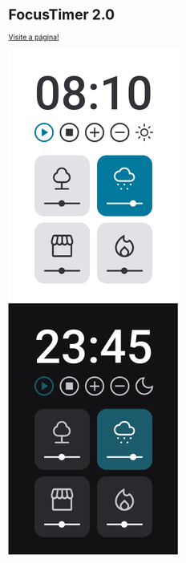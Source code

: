 # FocusTimer 2.0

<a href="https://codepen.io/lucasmoraesdev/full/JjZaXQP">Visite a página!</a>

<img src="Screenshot_20221130_164142.png"><img src="Screenshot_20221130_164112.png">
